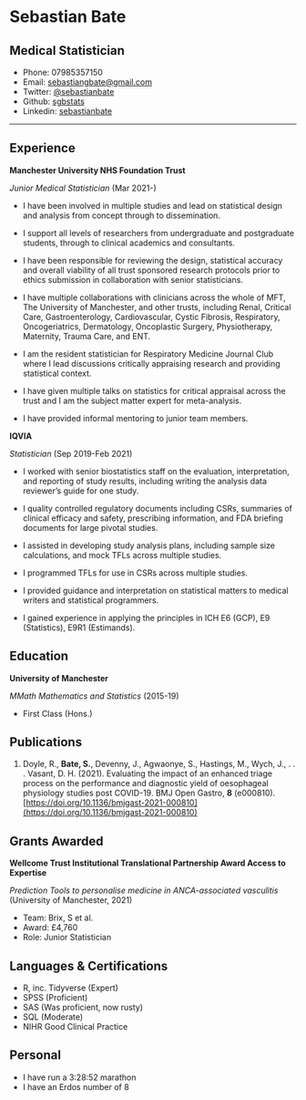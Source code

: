 # Sebastian Bate
## Medical Statistician
* Phone: 07985357150
* Email: [sebastiangbate@gmail.com](mailto:sebastiangbate@gmail.com)
* Twitter: [\@sebastianbate](https://twitter.com/SebastianBate)
* Github: [sgbstats](https://github.com/sgbstats)
* Linkedin: [sebastianbate](https://www.linkedin.com/in/sebastianbate/)

---

## Experience

**Manchester University NHS Foundation Trust**

*Junior Medical Statistician* (Mar 2021-) 

* I have been involved in multiple studies and lead on statistical design and analysis from concept through to dissemination.

* I support all levels of researchers from undergraduate and postgraduate students, through to clinical academics and consultants.

* I have been responsible for reviewing the design, statistical accuracy and overall viability of all trust sponsored research protocols prior to ethics submission in collaboration with senior statisticians.

* I have multiple collaborations with clinicians across the whole of MFT, The University of Manchester, and other trusts, including Renal, Critical Care, Gastroenterology, Cardiovascular, Cystic Fibrosis, Respiratory, Oncogeriatrics, Dermatology, Oncoplastic Surgery, Physiotherapy, Maternity, Trauma Care, and ENT.

* I am the resident statistician for Respiratory Medicine Journal Club where I lead discussions critically appraising research and providing statistical context.

* I have given multiple talks on statistics for critical appraisal across the trust and I am the subject matter expert for meta-analysis.

* I have provided informal mentoring to junior team members.

**IQVIA**

*Statistician* (Sep 2019-Feb 2021)

* I worked with senior biostatistics staff on the evaluation, interpretation, and reporting of study results, including writing the analysis data reviewer’s guide for one study.

* I quality controlled regulatory documents including CSRs, summaries of clinical efficacy and safety, prescribing information, and FDA briefing documents for large pivotal studies.

* I assisted in developing study analysis plans, including sample size calculations, and mock TFLs across multiple studies.

* I programmed TFLs for use in CSRs across multiple studies.

* I provided guidance and interpretation on statistical matters to medical writers and statistical programmers.

* I gained experience in applying the principles in ICH E6 (GCP), E9 (Statistics), E9R1 (Estimands).

## Education

**University of Manchester**

*MMath Mathematics and Statistics* (2015-19)

* First Class (Hons.)

## Publications

1. Doyle, R., **Bate, S.**, Devenny, J., Agwaonye, S., Hastings, M., Wych, J., . . . Vasant, D. H. (2021). Evaluating the impact of an enhanced triage process on the performance and diagnostic yield of oesophageal physiology studies post COVID-19. BMJ Open Gastro, **8** (e000810). [https://doi.org/10.1136/bmjgast-2021-000810](https://doi.org/10.1136/bmjgast-2021-000810) 

## Grants Awarded

**Wellcome Trust Institutional Translational Partnership Award Access to Expertise**

*Prediction Tools to personalise medicine in ANCA-associated vasculitis* (University of Manchester, 2021)
 
* Team: Brix, S et al.
* Award: £4,760
* Role: Junior Statistician


## Languages & Certifications

* R, inc. Tidyverse (Expert)
* SPSS (Proficient)
* SAS (Was proficient, now rusty)
* SQL (Moderate)
* NIHR Good Clinical Practice


## Personal

* I have run a 3:28:52 marathon
* I have an Erdos number of 8

